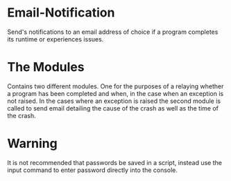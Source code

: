 # Email-Notification
Send's notifications to an email address of choice if a program completes its runtime or experiences issues.

# The Modules
Contains two different modules. One for the purposes of a relaying whether a program has been completed and when, in the case when an exception is not raised. In the cases where an exception is raised the second module is called to send email detailing the cause of the crash as well as the time of the crash.

# Warning
It is not recommended that passwords be saved in a script, instead use the input command to enter password directly into the console.
